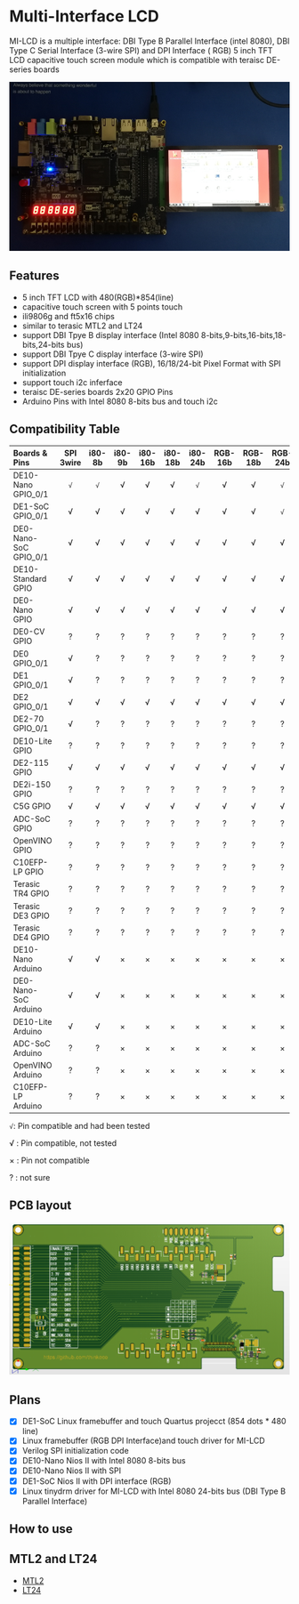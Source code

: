 # Multi-Interface LCD
MI-LCD is a multiple interface: DBI Type B Parallel Interface (intel 8080), DBI Type C Serial Interface (3-wire SPI) and DPI Interface ( RGB) 5 inch TFT LCD capacitive touch screen module which is compatible with teraisc DE-series boards 

![](picture/de1soc_linux.png)

## Features
- 5 inch TFT LCD with 480(RGB)*854(line)
- capacitive touch screen with 5 points touch
- ili9806g and ft5x16 chips
- similar to terasic MTL2 and LT24
- support DBI Tpye B display interface (Intel 8080 8-bits,9-bits,16-bits,18-bits,24-bits bus) 
- support DBI Tpye C display interface (3-wire SPI)
- support DPI display interface (RGB), 16/18/24-bit Pixel Format with SPI initialization
- support touch i2c inferface 
- teraisc DE-series boards 2x20 GPIO Pins
- Arduino Pins with Intel 8080 8-bits bus and touch i2c

## Compatibility Table

|      Boards & Pins     |SPI 3wire |i80-8b |i80-9b |i80-16b |i80-18b |i80-24b |RGB-16b |RGB-18b |RGB-24b |
|:---------------------- |:--------:|:-----:|:-----:|:------:|:------:|:------:|:------:|:------:|:------:|
| DE10-Nano GPIO_0/1     |    `√`   |  `√`  |   √   |   √    |   √    |   `√`  |    √   |    √   |   `√`  |
| DE1-SoC GPIO_0/1       |     √    |   √   |   √   |   √    |   √    |    √   |    √   |    √   |   `√`  |
| DE0-Nano-SoC GPIO_0/1  |     √    |   √   |   √   |   √    |   √    |    √   |    √   |    √   |    √   |
| DE10-Standard GPIO     |     √    |   √   |   √   |   √    |   √    |    √   |    √   |    √   |    √   |
| DE0-Nano GPIO          |     √    |   √   |   √   |   √    |   √    |    √   |    √   |    √   |    √   |
| DE0-CV GPIO            |     ?    |   ?   |   ?   |   ?    |   ?    |    ?   |    ?   |    ?   |    ?   |
| DE0 GPIO_0/1           |     √    |   ?   |   ?   |   ?    |   ?    |    ?   |    ?   |    ?   |    ?   |
| DE1 GPIO_0/1           |     √    |   ?   |   ?   |   ?    |   ?    |    ?   |    ?   |    ?   |    ?   |
| DE2 GPIO_0/1           |     √    |   √   |   √   |   √    |   √    |    √   |    √   |    √   |    √   |
| DE2-70 GPIO_0/1        |     √    |   ?   |   ?   |   ?    |   ?    |    ?   |    ?   |    ?   |    ?   |
| DE10-Lite GPIO         |     ?    |   ?   |   ?   |   ?    |   ?    |    ?   |    ?   |    ?   |    ?   |
| DE2-115 GPIO           |     √    |   √   |   √   |   √    |   √    |    √   |    √   |    √   |    √   |
| DE2i-150 GPIO          |     ?    |   ?   |   ?   |   ?    |   ?    |    ?   |    ?   |    ?   |    ?   |
| C5G GPIO               |     √    |   √   |   √   |   √    |   √    |    √   |    √   |    √   |    √   |
| ADC-SoC GPIO           |     ?    |   ?   |   ?   |   ?    |   ?    |    ?   |    ?   |    ?   |    ?   |
| OpenVINO GPIO          |     ?    |   ?   |   ?   |   ?    |   ?    |    ?   |    ?   |    ?   |    ?   |
| C10EFP-LP GPIO         |     ?    |   ?   |   ?   |   ?    |   ?    |    ?   |    ?   |    ?   |    ?   |
| Terasic TR4 GPIO       |     ?    |   ?   |   ?   |   ?    |   ?    |    ?   |    ?   |    ?   |    ?   |
| Terasic DE3 GPIO       |     ?    |   ?   |   ?   |   ?    |   ?    |    ?   |    ?   |    ?   |    ?   |
| Terasic DE4 GPIO       |     ?    |   ?   |   ?   |   ?    |   ?    |    ?   |    ?   |    ?   |    ?   |
| DE10-Nano Arduino      |     √    |   √   |   ×   |   ×    |   ×    |    ×   |    ×   |    ×   |    ×   |
| DE0-Nano-SoC Arduino   |     √    |   √   |   ×   |   ×    |   ×    |    ×   |    ×   |    ×   |    ×   |
| DE10-Lite Arduino      |     √    |   √   |   ×   |   ×    |   ×    |    ×   |    ×   |    ×   |    ×   |
| ADC-SoC Arduino        |     ?    |   ?   |   ×   |   ×    |   ×    |    ×   |    ×   |    ×   |    ×   |
| OpenVINO Arduino       |     ?    |   ?   |   ×   |   ×    |   ×    |    ×   |    ×   |    ×   |    ×   |
| C10EFP-LP Arduino      |     ?    |   ?   |   ×   |   ×    |   ×    |    ×   |    ×   |    ×   |    ×   |


`√`: Pin compatible and had been tested

√ : Pin compatible, not tested

× : Pin not compatible

? : not sure

## PCB layout
![](picture/pcb.png)

## Plans

- [x] DE1-SoC Linux framebuffer and touch Quartus projecct (854 dots * 480 line)
- [x] Linux framebuffer (RGB DPI Interface)and touch driver for MI-LCD
- [x] Verilog SPI initialization code
- [x] DE10-Nano Nios II with Intel 8080 8-bits bus
- [x] DE10-Nano Nios II with SPI
- [x] DE1-SoC Nios II with DPI interface (RGB)
- [x] Linux tinydrm driver for MI-LCD with Intel 8080 24-bits bus (DBI Type B Parallel Interface)

## How to use

## MTL2 and LT24

- [MTL2](https://www.terasic.com.tw/cgi-bin/page/archive.pl?Language=English&CategoryNo=68&No=989)
- [LT24](https://www.terasic.com.tw/cgi-bin/page/archive.pl?Language=English&CategoryNo=65&No=892)
